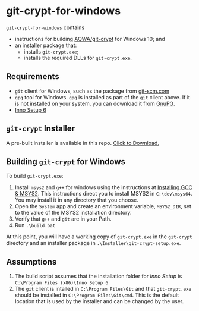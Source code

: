 # git-crypt-for-windows

`git-crypt-for-windows` contains
 * instructions for building [AQWA/git-crypt](https://github.com/AGWA/git-crypt) for Windows 10; and
 * an installer package that:
   - installs `git-crypt.exe`;
   - installs the required DLLs for `git-crypt.exe`.

## Requirements
  - `git` client for Windows, such as the package from [git-scm.com](https://git-scm.com/download/win)
  - `gpg` tool for Windows.  `gpg` is installed as part of the `git` client above.
    If it is not installed on your system, you can download it from [GnuPG](https://gnupg.org/).
  - [Inno Setup 6](https://jrsoftware.org/isdl.php)

## `git-crypt` Installer
A pre-built installer is available in this repo. <a href="Installer/git-crypt-setup.exe" download>Click to Download.</a>

## Building `git-crypt` for Windows

To build `git-crypt.exe`:
  1. Install `msys2` and `g++` for windows using the instructions at
     [Installing GCC & MSYS2](https://github.com/orlp/dev-on-windows/wiki/Installing-GCC--&-MSYS2).
     This instructions direct you to install MSYS2 in `C:\dev\msys64`.  You may
     install it in any directory that you choose.
  2. Open the `System` app and create an environment variable, `MSYS2_DIR`, set
     to the value of the MSYS2 installation directory.
  3. Verify that `g++` and `git` are in your Path.
  4. Run `.\build.bat`

At this point, you will have a working copy of `git-crypt.exe` in the `git-crypt`
directory and an installer package in `.\Installer\git-crypt-setup.exe`.

## Assumptions
  1. The build script assumes that the installation folder for _Inno Setup_ is
     `C:\Program Files (x86)\Inno Setup 6`
  2. The `git` client is intalled in `C:\Program Files\Git` and that `git-crypt.exe`
     should be installed in `C:\Program Files\Git\cmd`.  This is the default location
     that is used by the installer and can be changed by the user.
